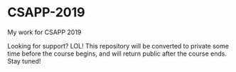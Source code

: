 # CSAPP-2019

My work for CSAPP 2019

Looking for support? LOL! This repository will be converted to private some time before the course begins, and will return public after the course ends. Stay tuned!
